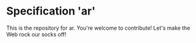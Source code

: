 
# Specification 'ar'

This is the repository for ar. You're welcome to contribute! Let's make the Web rock our socks
off!
